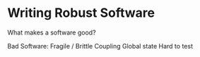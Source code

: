 # Writing Robust Software

What makes a software good?

Bad Software:
Fragile / Brittle
Coupling
Global state
Hard to test

